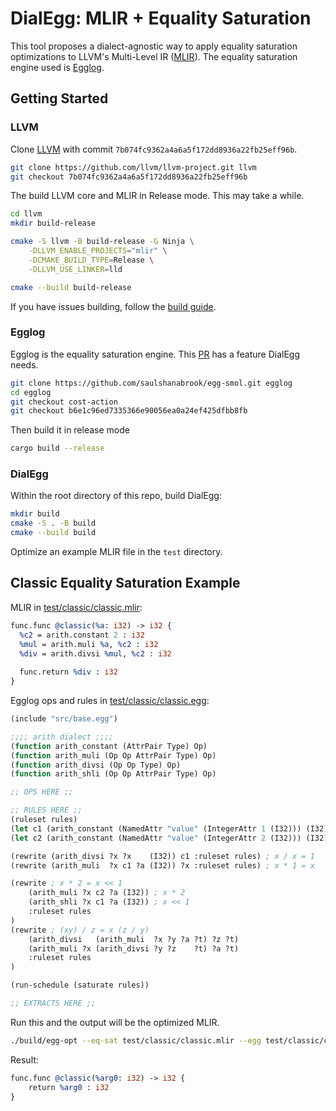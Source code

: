 # DialEgg: MLIR + Equality Saturation
This tool proposes a dialect-agnostic way to apply equality saturation optimizations to LLVM's Multi-Level IR ([MLIR](https://mlir.llvm.org/)).
The equality saturation engine used is [Egglog](https://github.com/egraphs-good/egglog).

## Getting Started

### LLVM
Clone [LLVM](https://github.com/llvm/llvm-project) with commit `7b074fc9362a4a6a5f172dd8936a22fb25eff96b`.

```bash
git clone https://github.com/llvm/llvm-project.git llvm
git checkout 7b074fc9362a4a6a5f172dd8936a22fb25eff96b
```

The build LLVM core and MLIR in Release mode. This may take a while.

```bash
cd llvm
mkdir build-release

cmake -S llvm -B build-release -G Ninja \
    -DLLVM_ENABLE_PROJECTS="mlir" \
    -DCMAKE_BUILD_TYPE=Release \
    -DLLVM_USE_LINKER=lld

cmake --build build-release
```

If you have issues building, follow the [build guide](https://llvm.org/docs/GettingStarted.html#getting-the-source-code-and-building-llvm).

### Egglog
Egglog is the equality saturation engine. This [PR](https://github.com/egraphs-good/egglog/pull/355) has a feature DialEgg needs.

```bash
git clone https://github.com/saulshanabrook/egg-smol.git egglog
cd egglog
git checkout cost-action
git checkout b6e1c96ed7335366e90056ea0a24ef425dfbb8fb
```

Then build it in release mode

```bash
cargo build --release
```

### DialEgg
Within the root directory of this repo, build DialEgg:

```bash
mkdir build
cmake -S . -B build
cmake --build build
```

Optimize an example MLIR file in the `test` directory.

## Classic Equality Saturation Example
MLIR in [test/classic/classic.mlir](test/classic/classic.mlir):
```llvm
func.func @classic(%a: i32) -> i32 {
  %c2 = arith.constant 2 : i32
  %mul = arith.muli %a, %c2 : i32
  %div = arith.divsi %mul, %c2 : i32
  
  func.return %div : i32
}
```

Egglog ops and rules in [test/classic/classic.egg](test/classic/classic.egg):
```lisp
(include "src/base.egg")

;;;; arith dialect ;;;;
(function arith_constant (AttrPair Type) Op)
(function arith_muli (Op Op AttrPair Type) Op)
(function arith_divsi (Op Op Type) Op)
(function arith_shli (Op Op AttrPair Type) Op)

;; OPS HERE ;;

;; RULES HERE ;;
(ruleset rules)
(let c1 (arith_constant (NamedAttr "value" (IntegerAttr 1 (I32))) (I32))) ; 1
(let c2 (arith_constant (NamedAttr "value" (IntegerAttr 2 (I32))) (I32))) ; 2

(rewrite (arith_divsi ?x ?x    (I32)) c1 :ruleset rules) ; x / x = 1
(rewrite (arith_muli  ?x c1 ?a (I32)) ?x :ruleset rules) ; x * 1 = x

(rewrite ; x * 2 = x << 1
    (arith_muli ?x c2 ?a (I32)) ; x * 2
    (arith_shli ?x c1 ?a (I32)) ; x << 1
    :ruleset rules
)
(rewrite ; (xy) / z = x (z / y)
    (arith_divsi   (arith_muli  ?x ?y ?a ?t) ?z ?t)
    (arith_muli ?x (arith_divsi ?y ?z    ?t) ?a ?t)
    :ruleset rules
)

(run-schedule (saturate rules))

;; EXTRACTS HERE ;;
```

Run this and the output will be the optimized MLIR.

```bash
./build/egg-opt --eq-sat test/classic/classic.mlir --egg test/classic/classic.egg
```
Result:
```llvm
func.func @classic(%arg0: i32) -> i32 {
    return %arg0 : i32
}
```
